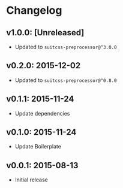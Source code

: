 # Changelog

## v1.0.0: [Unreleased]

- Updated to `suitcss-preprocessor@^3.0.0`

## v0.2.0: 2015-12-02

- Updated to `suitcss-preprocessor@^0.8.0`

## v0.1.1: 2015-11-24

- Update dependencies

## v0.1.0: 2015-11-24

- Update Boilerplate

## v0.0.1: 2015-08-13

- Initial release
